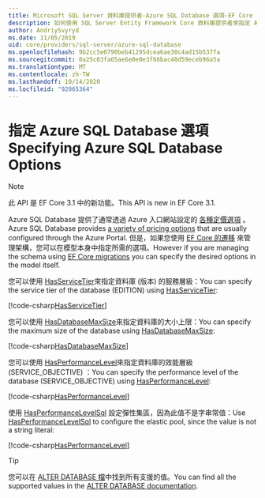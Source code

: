 ```yaml
---
title: Microsoft SQL Server 資料庫提供者-Azure SQL Database 選項-EF Core
description: 如何使用 SQL Server Entity Framework Core 資料庫提供者來指定 Azure SQL Database 的服務層級和效能層級
author: AndriySvyryd
ms.date: 11/05/2019
uid: core/providers/sql-server/azure-sql-database
ms.openlocfilehash: 9b2cc5e0790beb41295dcea6ae30c4ad15b537fa
ms.sourcegitcommit: 0a25c03fa65ae6e0e0e3f66bac48d59eceb96a5a
ms.translationtype: MT
ms.contentlocale: zh-TW
ms.lasthandoff: 10/14/2020
ms.locfileid: "92065364"
---
```

# <a name="specifying-azure-sql-database-options"></a><span data-ttu-id="e5660-103">指定 Azure SQL Database 選項</span><span class="sxs-lookup"><span data-stu-id="e5660-103">Specifying Azure SQL Database Options</span></span>

>[!NOTE]
> <span data-ttu-id="e5660-104">此 API 是 EF Core 3.1 中的新功能。</span><span class="sxs-lookup"><span data-stu-id="e5660-104">This API is new in EF Core 3.1.</span></span>

<span data-ttu-id="e5660-105">Azure SQL Database 提供了通常透過 Azure 入口網站設定的 [各種定價選項](https://azure.microsoft.com/pricing/details/sql-database/single/) 。</span><span class="sxs-lookup"><span data-stu-id="e5660-105">Azure SQL Database provides [a variety of pricing options](https://azure.microsoft.com/pricing/details/sql-database/single/) that are usually configured through the Azure Portal.</span></span> <span data-ttu-id="e5660-106">但是，如果您使用 [EF Core 的遷移](xref:core/managing-schemas/migrations/index) 來管理架構，您可以在模型本身中指定所需的選項。</span><span class="sxs-lookup"><span data-stu-id="e5660-106">However if you are managing the schema using [EF Core migrations](xref:core/managing-schemas/migrations/index) you can specify the desired options in the model itself.</span></span>

<span data-ttu-id="e5660-107">您可以使用 [HasServiceTier](/dotnet/api/Microsoft.EntityFrameworkCore.SqlServerModelBuilderExtensions.HasServiceTier)來指定資料庫 (版本) 的服務層級：</span><span class="sxs-lookup"><span data-stu-id="e5660-107">You can specify the service tier of the database (EDITION) using [HasServiceTier](/dotnet/api/Microsoft.EntityFrameworkCore.SqlServerModelBuilderExtensions.HasServiceTier):</span></span>

[!code-csharp[HasServiceTier](../../../../samples/core/SqlServer/AzureDatabase/AzureSqlContext.cs?name=HasServiceTier)]

<span data-ttu-id="e5660-108">您可以使用 [HasDatabaseMaxSize](/dotnet/api/Microsoft.EntityFrameworkCore.SqlServerModelBuilderExtensions.HasDatabaseMaxSize)來指定資料庫的大小上限：</span><span class="sxs-lookup"><span data-stu-id="e5660-108">You can specify the maximum size of the database using [HasDatabaseMaxSize](/dotnet/api/Microsoft.EntityFrameworkCore.SqlServerModelBuilderExtensions.HasDatabaseMaxSize):</span></span>

[!code-csharp[HasDatabaseMaxSize](../../../../samples/core/SqlServer/AzureDatabase/AzureSqlContext.cs?name=HasDatabaseMaxSize)]

<span data-ttu-id="e5660-109">您可以使用 [HasPerformanceLevel](/dotnet/api/Microsoft.EntityFrameworkCore.SqlServerModelBuilderExtensions.HasPerformanceLevel)來指定資料庫的效能層級 (SERVICE_OBJECTIVE) ：</span><span class="sxs-lookup"><span data-stu-id="e5660-109">You can specify the performance level of the database (SERVICE_OBJECTIVE) using [HasPerformanceLevel](/dotnet/api/Microsoft.EntityFrameworkCore.SqlServerModelBuilderExtensions.HasPerformanceLevel):</span></span>

[!code-csharp[HasPerformanceLevel](../../../../samples/core/SqlServer/AzureDatabase/AzureSqlContext.cs?name=HasPerformanceLevel)]

<span data-ttu-id="e5660-110">使用 [HasPerformanceLevelSql](/dotnet/api/Microsoft.EntityFrameworkCore.SqlServerModelBuilderExtensions.HasPerformanceLevelSql) 設定彈性集區，因為此值不是字串常值：</span><span class="sxs-lookup"><span data-stu-id="e5660-110">Use [HasPerformanceLevelSql](/dotnet/api/Microsoft.EntityFrameworkCore.SqlServerModelBuilderExtensions.HasPerformanceLevelSql) to configure the elastic pool, since the value is not a string literal:</span></span>

[!code-csharp[HasPerformanceLevel](../../../../samples/core/SqlServer/AzureDatabase/AzureSqlContext.cs?name=HasPerformanceLevelSql)]

>[!TIP]
> <span data-ttu-id="e5660-111">您可以在 [ALTER DATABASE 檔](/sql/t-sql/statements/alter-database-transact-sql?view=azuresqldb-current&preserve-view=true)中找到所有支援的值。</span><span class="sxs-lookup"><span data-stu-id="e5660-111">You can find all the supported values in the [ALTER DATABASE documentation](/sql/t-sql/statements/alter-database-transact-sql?view=azuresqldb-current&preserve-view=true).</span></span>

